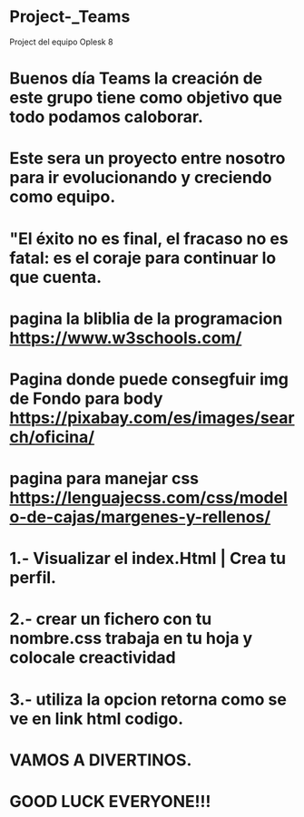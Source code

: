 # Project-_Teams
Project del equipo Oplesk 8 

# Buenos día Teams la creación de este grupo tiene como objetivo que todo podamos caloborar.
# Este sera un proyecto entre nosotro para ir evolucionando y creciendo como equipo.
# "El éxito no es final, el fracaso no es fatal: es el coraje para continuar lo que cuenta.

# pagina la bliblia de la programacion https://www.w3schools.com/
# Pagina donde puede consegfuir img de Fondo para body https://pixabay.com/es/images/search/oficina/
# pagina para manejar css https://lenguajecss.com/css/modelo-de-cajas/margenes-y-rellenos/

# 1.- Visualizar el index.Html | Crea tu perfil.
# 2.- crear un fichero con tu nombre.css trabaja en tu hoja y colocale creactividad
# 3.- utiliza la opcion retorna como se ve en link html codigo.

# VAMOS A DIVERTINOS.
# GOOD LUCK EVERYONE!!!